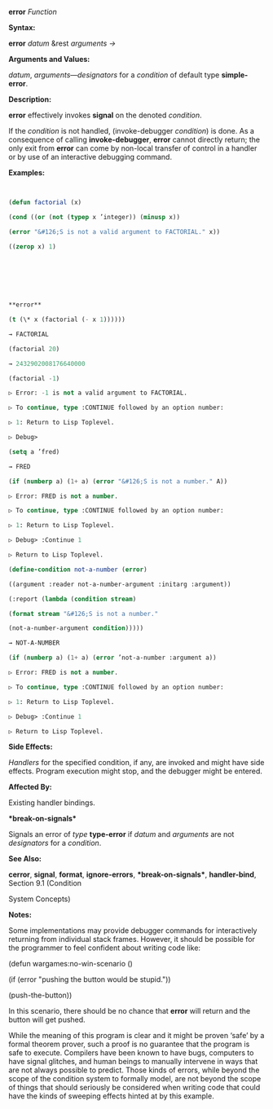 **error** *Function* 



**Syntax:** 



**error** *datum* &amp;rest *arguments →* 



**Arguments and Values:** 



*datum*, *arguments*—*designators* for a *condition* of default type **simple-error**. 



**Description:** 



**error** effectively invokes **signal** on the denoted *condition*. 



If the *condition* is not handled, (invoke-debugger *condition*) is done. As a consequence of calling **invoke-debugger**, **error** cannot directly return; the only exit from **error** can come by non-local transfer of control in a handler or by use of an interactive debugging command. 



**Examples:**
```lisp
 

(defun factorial (x) 

(cond ((or (not (typep x ’integer)) (minusp x)) 

(error "&#126;S is not a valid argument to FACTORIAL." x)) 

((zerop x) 1) 



 

 

**error** 

(t (\* x (factorial (- x 1)))))) 

→ FACTORIAL 

(factorial 20) 

→ 2432902008176640000 

(factorial -1) 

▷ Error: -1 is not a valid argument to FACTORIAL. 

▷ To continue, type :CONTINUE followed by an option number: 

▷ 1: Return to Lisp Toplevel. 

▷ Debug> 

(setq a ’fred) 

→ FRED 

(if (numberp a) (1+ a) (error "&#126;S is not a number." A)) 

▷ Error: FRED is not a number. 

▷ To continue, type :CONTINUE followed by an option number: 

▷ 1: Return to Lisp Toplevel. 

▷ Debug> :Continue 1 

▷ Return to Lisp Toplevel. 

(define-condition not-a-number (error) 

((argument :reader not-a-number-argument :initarg :argument)) 

(:report (lambda (condition stream) 

(format stream "&#126;S is not a number." 

(not-a-number-argument condition))))) 

→ NOT-A-NUMBER 

(if (numberp a) (1+ a) (error ’not-a-number :argument a)) 

▷ Error: FRED is not a number. 

▷ To continue, type :CONTINUE followed by an option number: 

▷ 1: Return to Lisp Toplevel. 

▷ Debug> :Continue 1 

▷ Return to Lisp Toplevel. 


```
**Side Effects:** 



*Handlers* for the specified condition, if any, are invoked and might have side effects. Program execution might stop, and the debugger might be entered. 



**Affected By:** 



Existing handler bindings. 



**\*break-on-signals\*** 



Signals an error of *type* **type-error** if *datum* and *arguments* are not *designators* for a *condition*. 



**See Also:** 



**cerror**, **signal**, **format**, **ignore-errors**, **\*break-on-signals\***, **handler-bind**, Section 9.1 (Condition 



 



 



System Concepts) 



**Notes:** 



Some implementations may provide debugger commands for interactively returning from individual stack frames. However, it should be possible for the programmer to feel confident about writing code like: 



(defun wargames:no-win-scenario () 



(if (error "pushing the button would be stupid.")) 



(push-the-button)) 



In this scenario, there should be no chance that **error** will return and the button will get pushed. 



While the meaning of this program is clear and it might be proven ‘safe’ by a formal theorem prover, such a proof is no guarantee that the program is safe to execute. Compilers have been known to have bugs, computers to have signal glitches, and human beings to manually intervene in ways that are not always possible to predict. Those kinds of errors, while beyond the scope of the condition system to formally model, are not beyond the scope of things that should seriously be considered when writing code that could have the kinds of sweeping effects hinted at by this example. 



